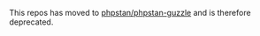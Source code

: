 This repos has moved to [phpstan/phpstan-guzzle](https://github.com/phpstan/phpstan-guzzle) and is therefore deprecated.
